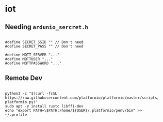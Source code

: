 # iot

## Needing `ardunio_sercret.h`

```

#define SECRET_SSID "" // Don't need
#define SECRET_PASS "" // Don't need

#define MQTT_SERVER "..."
#define MQTTUSER "..."
#define MQTTPASSWORD "..."

```

## Remote Dev

```

python3 -c "$(curl -fsSL https://raw.githubusercontent.com/platformio/platformio/master/scripts/get-platformio.py)"
sudo apt -y install rustc libffi-dev
echo "export PATH=\$PATH:/home/${USER}/.platformio/penv/bin" >> ~/.profile

```
